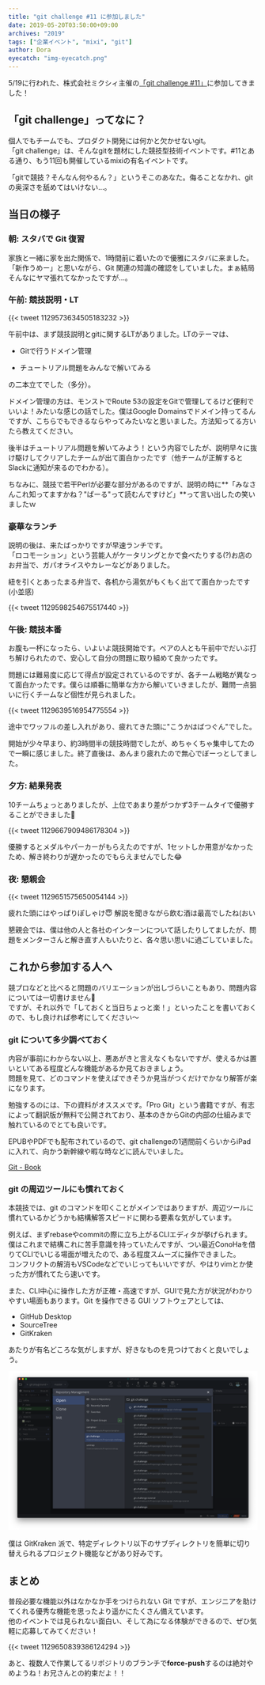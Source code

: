 ```yaml
---
title: "git challenge #11 に参加しました"
date: 2019-05-20T03:50:00+09:00
archives: "2019"
tags: ["企業イベント", "mixi", "git"]
author: Dora
eyecatch: "img-eyecatch.png"
---
```


5/19に行われた、株式会社ミクシィ主催の[「git challenge #11」](https://mixi-recruit.snar.jp/jobboard/detail.aspx?id=DxbrxvASR_c)に参加してきました！

## 「git challenge」ってなに？

個人でもチームでも、プロダクト開発には何かと欠かせないgit。  
「git challenge」は、そんなgitを題材にした競技型技術イベントです。#11とある通り、もう11回も開催しているmixiの有名イベントです。

「gitで競技？そんなん何やるん？」というそこのあなた。侮ることなかれ、gitの奥深さを舐めてはいけない…。

## 当日の様子

### 朝: スタバで Git 復習

家族と一緒に家を出た関係で、1時間前に着いたので優雅にスタバに来ました。  
「新作うめー」と思いながら、Git 関連の知識の確認をしていました。まぁ結局そんなにヤマ張れてなかったですが…。

### 午前: 競技説明・LT

{{< tweet 1129573634505183232 >}}

午前中は、まず競技説明とgitに関するLTがありました。LTのテーマは、

- Gitで行うドメイン管理

- チュートリアル問題をみんなで解いてみる

の二本立てでした（多分）。

ドメイン管理の方は、モンストでRoute 53の設定をGitで管理してるけど便利でいいよ！みたいな感じの話でした。僕はGoogle Domainsでドメイン持ってるんですが、こちらでもできるならやってみたいなと思いました。方法知ってる方いたら教えてください。

後半はチュートリアル問題を解いてみよう！という内容でしたが、説明早々に抜け駆けしてクリアしたチームが出て面白かったです（他チームが正解するとSlackに通知が来るのでわかる）。

ちなみに、競技で若干Perlが必要な部分があるのですが、説明の時に**「みなさんこれ知ってますかね？"ぱーる"って読むんですけど」**って言い出したの笑いましたｗ

### 豪華なランチ

説明の後は、来たばっかりですが早速ランチです。  
「ロコモーション」という芸能人がケータリングとかで食べたりする(?)お店のお弁当で、ガパオライスやカレーなどがありました。

紐を引くとあったまる弁当で、各机から湯気がもくもく出てて面白かったです(小並感)

{{< tweet 1129598254675517440 >}}

### 午後: 競技本番

お腹も一杯になったら、いよいよ競技開始です。ペアの人とも午前中でだいぶ打ち解けられたので、安心して自分の問題に取り組めて良かったです。

問題には難易度に応じて得点が設定されているのですが、各チーム戦略が異なって面白かったです。僕らは順番に簡単な方から解いていきましたが、難問一点狙いに行くチームなど個性が見られました。

{{< tweet 1129639516954775554 >}}

途中でワッフルの差し入れがあり、疲れてきた頭に"こうかはばつぐん"でした。

開始が少々早まり、約3時間半の競技時間でしたが、めちゃくちゃ集中してたので一瞬に感じました。終了直後は、あんまり疲れたので無心でぼーっとしてました。

### 夕方: 結果発表

10チームちょっとありましたが、上位であまり差がつかず3チームタイで優勝することができました:tada:

{{< tweet 1129667909486178304 >}}

優勝するとメダルやパーカーがもらえたのですが、1セットしか用意がなかったため、解き終わりが遅かったのでもらえませんでした:joy:

### 夜: 懇親会

{{< tweet 1129651575650054144 >}}

疲れた頭にはやっぱりぽしゃけ:innocent: 解説を聞きながら飲む酒は最高でしたね(おい

懇親会では、僕は他の人と各社のインターンについて話したりしてましたが、問題をメンターさんと解き直す人もいたりと、各々思い思いに過ごしていました。

## これから参加する人へ

競プロなどと比べると問題のバリエーションが出しづらいこともあり、問題内容については一切書けません:pray:  
ですが、それ以外で「しておくと当日ちょっと楽！」といったことを書いておくので、もし良ければ参考にしてください〜

### git について多少調べておく

内容が事前にわからない以上、悪あがきと言えなくもないですが、使えるかは置いといてある程度どんな機能があるか見ておきましょう。  
問題を見て、どのコマンドを使えばできそうか見当がつくだけでかなり解答が楽になります。

勉強するのには、下の資料がオススメです。「Pro Git」という書籍ですが、有志によって翻訳版が無料で公開されており、基本のきからGitの内部の仕組みまで触れているのでとても良いです。

EPUBやPDFでも配布されているので、git challengeの1週間前くらいからiPadに入れて、向かう新幹線や暇な時などに読んでいました。

[Git - Book](https://git-scm.com/book/ja/v2)

### git の周辺ツールにも慣れておく

本競技では、git のコマンドを叩くことがメインではありますが、周辺ツールに慣れているかどうかも結構解答スピードに関わる要素な気がしています。

例えば、まずrebaseやcommitの際に立ち上がるCLIエディタが挙げられます。僕はこれまで結構これに苦手意識を持っていたんですが、つい最近ConoHaを借りてCLIでいじる場面が増えたので、ある程度スムーズに操作できました。  
コンフリクトの解消もVSCodeなどでいじってもいいですが、やはりvimとか使った方が慣れてたら速いです。

また、CLI中心に操作した方が正確・高速ですが、GUIで見た方が状況がわかりやすい場面もあります。Git を操作できる GUI ソフトウェアとしては、

- GitHub Desktop
- SourceTree
- GitKraken

あたりが有名どころな気がしますが、好きなものを見つけておくと良いでしょう。

![GitKraken](./img1.png)

僕は GitKraken 派で、特定ディレクトリ以下のサブディレクトリを簡単に切り替えられるプロジェクト機能などがあり好みです。

## まとめ

普段必要な機能以外はなかなか手をつけられない Git ですが、エンジニアを助けてくれる優秀な機能を思ったより遥かにたくさん備えています。  
他のイベントでは見られない面白い、そして為になる体験ができるので、ぜひ気軽に応募してみてください！

{{< tweet 1129650839386124294 >}}

あと、複数人で作業してるリポジトリのブランチで**force-push**するのは絶対やめようね！お兄さんとの約束だよ！！
